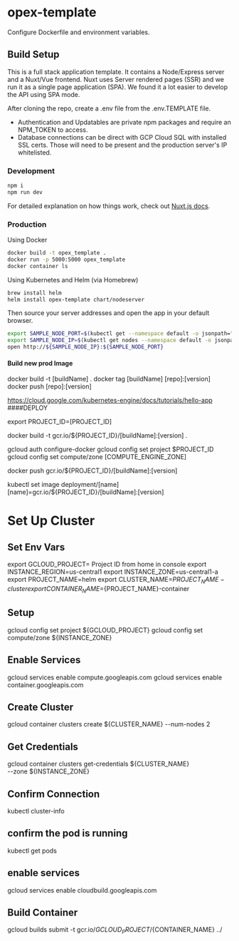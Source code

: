 # opex-template

Configure Dockerfile and environment variables.

## Build Setup

This is a full stack application template. It contains a Node/Express server and a Nuxt/Vue frontend. Nuxt uses Server rendered pages (SSR) and we run it as a single page application (SPA). We found it a lot easier to develop the API using SPA mode.

After cloning the repo, create a .env file from the .env.TEMPLATE file.

- Authentication and Updatables are private npm packages and require an NPM_TOKEN to access.
- Database connections can be direct with GCP Cloud SQL with installed SSL certs. Those will need to be present and the production server's IP whitelisted.

### Development

``` bash
npm i
npm run dev
```

For detailed explanation on how things work, check out [Nuxt.js docs](https://nuxtjs.org).

### Production

Using Docker

``` bash
docker build -t opex_template .
docker run -p 5000:5000 opex_template
docker container ls
```

Using Kubernetes and Helm (via Homebrew)

``` bash
brew install helm
helm install opex-template chart/nodeserver
```

Then source your server addresses and open the app in your default browser.

``` bash
export SAMPLE_NODE_PORT=$(kubectl get --namespace default -o jsonpath="{.spec.ports[0].nodePort}" services nodeserver-service)
export SAMPLE_NODE_IP=$(kubectl get nodes --namespace default -o jsonpath="{.items[0].status.addresses[0].address}")
open http://${SAMPLE_NODE_IP}:${SAMPLE_NODE_PORT}
```
#### Build new prod Image
docker build -t [buildName] .
docker tag [buildName] [repo]:[version]
docker push [repo]:[version]

https://cloud.google.com/kubernetes-engine/docs/tutorials/hello-app
####DEPLOY

export PROJECT_ID=[PROJECT_ID]

docker build -t gcr.io/${PROJECT_ID}/[buildName]:[version] .

gcloud auth configure-docker
gcloud config set project $PROJECT_ID
gcloud config set compute/zone [COMPUTE_ENGINE_ZONE]

docker push gcr.io/${PROJECT_ID}/[buildName]:[version]

kubectl set image deployment/[name] [name]=gcr.io/${PROJECT_ID}/[buildName]:[version]







# Set Up Cluster
## Set Env Vars
export GCLOUD_PROJECT= Project ID from home in console
export INSTANCE_REGION=us-central1
export INSTANCE_ZONE=us-central1-a
export PROJECT_NAME=helm
export CLUSTER_NAME=${PROJECT_NAME}-cluster
export CONTAINER_NAME=${PROJECT_NAME}-container


## Setup
gcloud config set project ${GCLOUD_PROJECT}
gcloud config set compute/zone ${INSTANCE_ZONE}

## Enable Services
gcloud services enable compute.googleapis.com
gcloud services enable container.googleapis.com


## Create Cluster
gcloud container clusters create ${CLUSTER_NAME} --num-nodes 2

## Get Credentials 
gcloud container clusters get-credentials ${CLUSTER_NAME} \
    --zone ${INSTANCE_ZONE}

## Confirm Connection 
kubectl cluster-info


## confirm the pod is running
kubectl get pods

## enable services

gcloud services enable cloudbuild.googleapis.com

## Build Container
gcloud builds submit -t gcr.io/${GCLOUD_PROJECT}/${CONTAINER_NAME} ../
